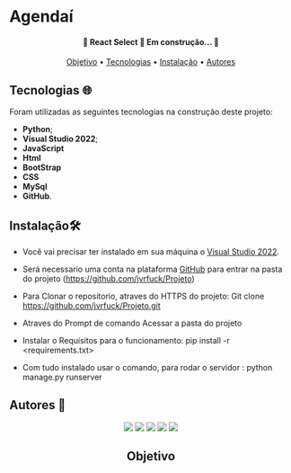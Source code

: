 # Agendaí

<h4 align="center"> 
	🚧  React Select 🚀 Em construção...  🚧
</h4>

<p align="center">
 <a href="#objetivo">Objetivo</a> •
 <a href="#tecnologias :globe_with_meridians">Tecnologias</a> • 
 <a href="#Instalação:hammer_and_wrench">Instalação</a> • 
 <a href="#autores">Autores</a>
</p>



## Tecnologias :globe_with_meridians:

Foram utilizadas as seguintes tecnologias na construção deste projeto:

* <b>Python</b>;
* <b>Visual Studio 2022</b>;
* <b>JavaScript</b>
* <b>Html</b>
* <b>BootStrap</b>
* <b>CSS</b>
* <b>MySql</b>
* <b>GitHub</b>.

## Instalação:hammer_and_wrench:

* Você vai precisar ter instalado em sua máquina o [Visual Studio 2022](https://visualstudio.microsoft.com/pt-br/downloads/).

* Será necessario uma conta na plataforma [GitHub](https://github.com/) para entrar na pasta do projeto (https://github.com/jvrfuck/Projeto)

* Para Clonar o repositorio, atraves do HTTPS do projeto: Git clone <https://github.com/jvrfuck/Projeto.git>
  
* Atraves do Prompt de comando Acessar a pasta do projeto

* Instalar o Requisitos para o funcionamento: pip install -r <requirements.txt>

* Com tudo instalado usar o comando, para rodar o servidor : python manage.py runserver
 

## Autores :busts_in_silhouette:
<div align="center"> 
<a href="https://www.linkedin.com/in/cnardino/" target="_blank"><img src="https://img.shields.io/badge/-Clayson%20Nardino-%230077B5?style=for-the-badge&logo=linkedin&logoColor=white" target="_blank"></a>
<a href="https://www.linkedin.com/in/bitencourtdoug/" target="_blank"><img src="https://img.shields.io/badge/-Douglas%20Bitencourt-%230077B5?style=for-the-badge&logo=linkedin&logoColor=white" target="_blank"></a>
<a href="https://www.linkedin.com/in/jessicamaros/" target="_blank"><img src="https://img.shields.io/badge/-Jessica%20Maros-%230077B5?style=for-the-badge&logo=linkedin&logoColor=white" target="_blank"></a>
<a href="https://www.linkedin.com/in/joao-vitor-rios-fuck/" target="_blank"><img src="https://img.shields.io/badge/-Joao%20Fuck-%230077B5?style=for-the-badge&logo=linkedin&logoColor=white" target="_blank"></a>
<a href="https://www.linkedin.com/in/rogeriohanke/" target="_blank"><img src="https://img.shields.io/badge/-Rogerio%20Hanke-%230077B5?style=for-the-badge&logo=linkedin&logoColor=white" target="_blank"></a>
<div>


## Objetivo
